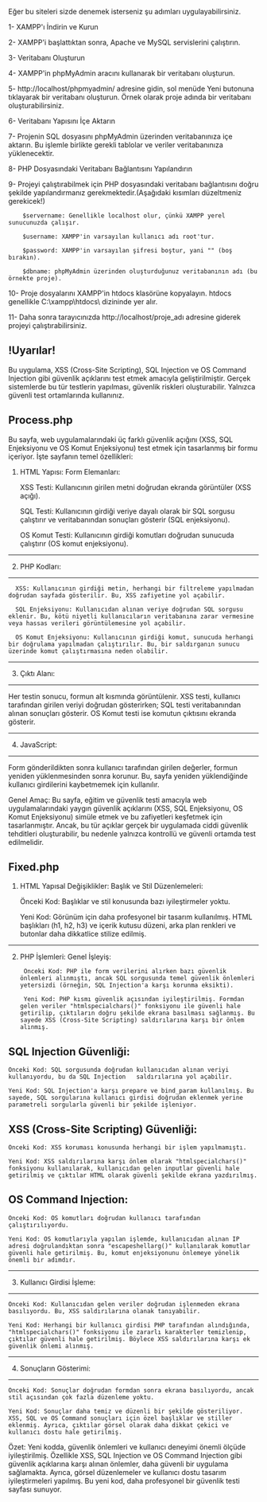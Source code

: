 Eğer bu siteleri sizde denemek isterseniz şu adımları uygulayabilirsiniz.

1- XAMPP'ı İndirin ve Kurun

2- XAMPP'i başlattıktan sonra, Apache ve MySQL servislerini çalıştırın.

3- Veritabanı Oluşturun

4- XAMPP'in phpMyAdmin aracını kullanarak bir veritabanı oluşturun.

5- http://localhost/phpmyadmin/ adresine gidin, sol menüde Yeni butonuna tıklayarak bir veritabanı oluşturun. Örnek olarak proje adında bir veritabanı oluşturabilirsiniz.

6- Veritabanı Yapısını İçe Aktarın

7- Projenin SQL dosyasını phpMyAdmin üzerinden veritabanınıza içe aktarın. Bu işlemle birlikte gerekli tablolar ve veriler veritabanınıza yüklenecektir.

8- PHP Dosyasındaki Veritabanı Bağlantısını Yapılandırın

9- Projeyi çalıştırabilmek için PHP dosyasındaki veritabanı bağlantısını doğru şekilde yapılandırmanız gerekmektedir.(Aşağıdaki kısımları düzeltmeniz gerekicek!)

        $servername: Genellikle localhost olur, çünkü XAMPP yerel sunucunuzda çalışır.
    
        $username: XAMPP'in varsayılan kullanıcı adı root'tur.
    
        $password: XAMPP'in varsayılan şifresi boştur, yani "" (boş bırakın).
    
        $dbname: phpMyAdmin üzerinden oluşturduğunuz veritabanının adı (bu örnekte proje).
    
10- Proje dosyalarını XAMPP'in htdocs klasörüne kopyalayın. htdocs genellikle C:\xampp\htdocs\ dizininde yer alır.

11- Daha sonra tarayıcınızda http://localhost/proje_adı adresine giderek projeyi çalıştırabilirsiniz.




!Uyarılar!
----------
Bu uygulama, XSS (Cross-Site Scripting), SQL Injection ve OS Command Injection gibi güvenlik açıklarını test etmek amacıyla geliştirilmiştir. Gerçek sistemlerde bu tür testlerin yapılması, güvenlik riskleri oluşturabilir. Yalnızca güvenli test ortamlarında kullanınız.































Process.php
-----------

Bu sayfa, web uygulamalarındaki üç farklı güvenlik açığını (XSS, SQL Enjeksiyonu ve OS Komut Enjeksiyonu) test etmek için tasarlanmış bir formu içeriyor. İşte sayfanın temel özellikleri:

1. HTML Yapısı:
  Form Elemanları:

      XSS Testi: Kullanıcının girilen metni doğrudan ekranda görüntüler (XSS açığı).
   
      SQL Testi: Kullanıcının girdiği veriye dayalı olarak bir SQL sorgusu çalıştırır ve veritabanından sonuçları gösterir (SQL enjeksiyonu).
   
      OS Komut Testi: Kullanıcının girdiği komutları doğrudan sunucuda çalıştırır (OS komut enjeksiyonu).

---------------------------------------------------------------------------------------------------------
   
2. PHP Kodları:
----------------

      XSS: Kullanıcının girdiği metin, herhangi bir filtreleme yapılmadan doğrudan sayfada gösterilir. Bu, XSS zafiyetine yol açabilir.
   
      SQL Enjeksiyonu: Kullanıcıdan alınan veriye doğrudan SQL sorgusu eklenir. Bu, kötü niyetli kullanıcıların veritabanına zarar vermesine veya hassas verileri görüntülemesine yol açabilir.
   
      OS Komut Enjeksiyonu: Kullanıcının girdiği komut, sunucuda herhangi bir doğrulama yapılmadan çalıştırılır. Bu, bir saldırganın sunucu üzerinde komut çalıştırmasına neden olabilir.

----------------------------------------------------------------------------------------------------------
   
3. Çıktı Alanı:
---------------

Her testin sonucu, formun alt kısmında görüntülenir.
      XSS testi, kullanıcı tarafından girilen veriyi doğrudan gösterirken;
      SQL testi veritabanından alınan sonuçları gösterir.
      OS Komut testi ise komutun çıktısını ekranda gösterir.

----------------------------------------------------------------------------------------------------------
   
4. JavaScript:
--------------

Form gönderildikten sonra kullanıcı tarafından girilen değerler, formun yeniden yüklenmesinden sonra korunur. Bu, sayfa yeniden yüklendiğinde kullanıcı girdilerini kaybetmemek için kullanılır.



Genel Amaç:
Bu sayfa, eğitim ve güvenlik testi amacıyla web uygulamalarındaki yaygın güvenlik açıklarını (XSS, SQL Enjeksiyonu, OS Komut Enjeksiyonu) simüle etmek ve bu zafiyetleri keşfetmek için tasarlanmıştır. Ancak, bu tür açıklar gerçek bir uygulamada ciddi güvenlik tehditleri oluşturabilir, bu nedenle yalnızca kontrollü ve güvenli ortamda test edilmelidir.





















Fixed.php
----------

1. HTML Yapısal Değişiklikler:
  Başlık ve Stil Düzenlemeleri:

      Önceki Kod: Başlıklar ve stil konusunda bazı iyileştirmeler yoktu.

      Yeni Kod: Görünüm için daha profesyonel bir tasarım kullanılmış. HTML başlıkları (h1, h2, h3) ve içerik kutusu düzeni, arka plan renkleri ve butonlar daha dikkatlice stilize edilmiş.





-----------------------------------------------------------------------------------------------------




2. PHP İşlemleri:
    Genel İşleyiş:

        Önceki Kod: PHP ile form verilerini alırken bazı güvenlik önlemleri alınmıştı, ancak SQL sorgusunda temel güvenlik önlemleri yetersizdi (örneğin, SQL Injection'a karşı korunma eksikti).

        Yeni Kod: PHP kısmı güvenlik açısından iyileştirilmiş. Formdan gelen veriler "htmlspecialchars()" fonksiyonu ile güvenli hale getirilip, çıktıların doğru şekilde ekrana basılması sağlanmış. Bu sayede XSS (Cross-Site Scripting) saldırılarına karşı bir önlem alınmış.



SQL Injection Güvenliği:
------------------------

    Önceki Kod: SQL sorgusunda doğrudan kullanıcıdan alınan veriyi kullanıyordu, bu da SQL Injection   saldırılarına yol açabilir.

    Yeni Kod: SQL Injection'a karşı prepare ve bind_param kullanılmış. Bu sayede, SQL sorgularına kullanıcı girdisi doğrudan eklenmek yerine parametreli sorgularla güvenli bir şekilde işleniyor.



XSS (Cross-Site Scripting) Güvenliği:
-------------------------------------

    Önceki Kod: XSS koruması konusunda herhangi bir işlem yapılmamıştı.

    Yeni Kod: XSS saldırılarına karşı önlem olarak "htmlspecialchars()" fonksiyonu kullanılarak, kullanıcıdan gelen inputlar güvenli hale getirilmiş ve çıktılar HTML olarak güvenli şekilde ekrana yazdırılmış.



OS Command Injection:
----------------------

    Önceki Kod: OS komutları doğrudan kullanıcı tarafından çalıştırılıyordu.

    Yeni Kod: OS komutlarıyla yapılan işlemde, kullanıcıdan alınan IP adresi doğrulandıktan sonra "escapeshellarg()" kullanılarak komutlar güvenli hale getirilmiş. Bu, komut enjeksiyonunu önlemeye yönelik önemli bir adımdır.



----------------------------------------------------------------------------------------------------------




3. Kullanıcı Girdisi İşleme:
----------------------------

    Önceki Kod: Kullanıcıdan gelen veriler doğrudan işlenmeden ekrana basılıyordu. Bu, XSS saldırılarına olanak tanıyabilir.

    Yeni Kod: Herhangi bir kullanıcı girdisi PHP tarafından alındığında, "htmlspecialchars()" fonksiyonu ile zararlı karakterler temizlenip, çıktılar güvenli hale getirilmiş. Böylece XSS saldırılarına karşı ek güvenlik önlemi alınmış.



----------------------------------------------------------------------------------------------------------

    

4. Sonuçların Gösterimi:
------------------------

    Önceki Kod: Sonuçlar doğrudan formdan sonra ekrana basılıyordu, ancak stil açısından çok fazla düzenleme yoktu.
    
    Yeni Kod: Sonuçlar daha temiz ve düzenli bir şekilde gösteriliyor. XSS, SQL ve OS Command sonuçları için özel başlıklar ve stiller eklenmiş. Ayrıca, çıktılar görsel olarak daha dikkat çekici ve kullanıcı dostu hale getirilmiş.

    
Özet:
Yeni kodda, güvenlik önlemleri ve kullanıcı deneyimi önemli ölçüde iyileştirilmiş. Özellikle XSS, SQL Injection ve OS Command Injection gibi güvenlik açıklarına karşı alınan önlemler, daha güvenli bir uygulama sağlamakta. Ayrıca, görsel düzenlemeler ve kullanıcı dostu tasarım iyileştirmeleri yapılmış. Bu yeni kod, daha profesyonel bir güvenlik testi sayfası sunuyor.






